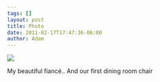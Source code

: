 ```yaml
---
tags: []
layout: post
title: Photo
date: 2011-02-17T17:47:36-06:00
author: Adam
---
```


![](/media/lgscriA6W21qga9s2o1_1280.jpg)

My beautiful fiancé.. And our first dining room chair
